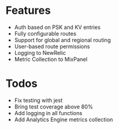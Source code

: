 # Features

- Auth based on PSK and KV entries
- Fully configurable routes
- Support for global and regional routing
- User-based route permissions
- Logging to NewRelic
- Metric Collection to MixPanel

# Todos

- Fix testing with jest
- Bring test coverage above 80%
- Add logging in all functions
- Add Analytics Engine metrics collection
